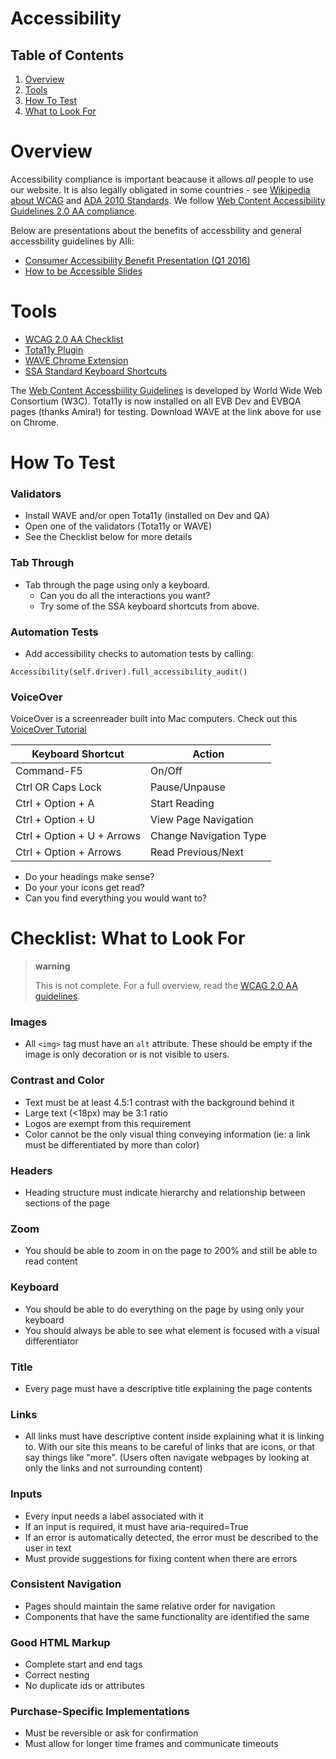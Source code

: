 Accessibility
=============

## Table of Contents

1. [Overview](#overview)
1. [Tools](#tools)
1. [How To Test](#how-to-test)
1. [What to Look For](#what-to-look-for)

# Overview

Accessibility compliance is important beacause it allows *all* people to use our website. It is also legally obligated in some countries - see [Wikipedia about WCAG](https://en.wikipedia.org/wiki/Web_Content_Accessibility_Guidelines#Legal_obligations) and [ADA 2010 Standards](https://www.ada.gov/2010ADAstandards_index.htm). We follow [Web Content Accessibility Guidelines 2.0 AA compliance](https://www.w3.org/WAI/WCAG20/quickref/?currentsidebar=%23col_customize&levels=aa>).

Below are presentations about the benefits of accessbility and general accessbility guidelines by Alli:

-   [Consumer Accessibility Benefit Presentation (Q1 2016)](https://docs.google.com/a/eventbrite.com/presentation/d/1tfRxOJ1N6MAWLo6Mey2TSqFvpD5d1sOKm6ssYJNE5tA/edit?usp=sharing)
-   [How to be Accessible Slides](http://slides.com/alacker/how-to-accessible/)

# Tools

-   [WCAG 2.0 AA Checklist](https://www.w3.org/WAI/WCAG20/quickref/?currentsidebar=%23col_customize&levels=aa)
-   [Tota11y Plugin](http://khan.github.io/tota11y/)
-   [WAVE Chrome Extension](http://wave.webaim.org/extension/)
-   [SSA Standard Keyboard Shortcuts](https://www.ssa.gov/accessibility/keyboard_nav.html)

The [Web Content Accessbiility Guidelines](https://www.w3.org/WAI/intro/wcag) is developed by World Wide Web Consortium (W3C). Tota11y is now installed on all EVB Dev and EVBQA pages (thanks Amira!) for testing. Download WAVE at the link above for use on Chrome.

# How To Test

### Validators

-   Install WAVE and/or open Tota11y (installed on Dev and QA)
-   Open one of the validators (Tota11y or WAVE)
-   See the Checklist below for more details

### Tab Through

-   Tab through the page using only a keyboard.
    -   Can you do all the interactions you want?
    -   Try some of the SSA keyboard shortcuts from above.

### Automation Tests

-   Add accessibility checks to automation tests by calling:

``` sourceCode
Accessibility(self.driver).full_accessibility_audit()
```

### VoiceOver

VoiceOver is a screenreader built into Mac computers. Check out this [VoiceOver Tutorial]

| Keyboard Shortcut | Action |
| --- | --- |
| Command-F5 | On/Off |
| Ctrl OR Caps Lock | Pause/Unpause | 
| Ctrl + Option + A | Start Reading |
| Ctrl + Option + U | View Page Navigation |
| Ctrl + Option + U + Arrows | Change Navigation Type |
| Ctrl + Option + Arrows | Read Previous/Next |

-   Do your headings make sense?
-   Do your your icons get read?
-   Can you find everything you would want to?

# Checklist: What to Look For

> **warning**
>
> This is not complete. For a full overview, read the [WCAG 2.0 AA guidelines][WCAG 2.0 AA compliance].

### Images

 - All `<img>` tag must have an `alt` attribute. These should be empty if the image is only decoration or is not visible to users.

### Contrast and Color

 - Text must be at least 4.5:1 contrast with the background behind it
 - Large text (<18px) may be 3:1 ratio
 - Logos are exempt from this requirement
 - Color cannot be the only visual thing conveying information (ie: a link must be differentiated by more than color)

### Headers

 - Heading structure must indicate hierarchy and relationship between sections of the page

### Zoom
 
 - You should be able to zoom in on the page to 200% and still be able to read content

### Keyboard

 - You should be able to do everything on the page by using only your keyboard
 - You should always be able to see what element is focused with a visual differentiator

### Title

 - Every page must have a descriptive title explaining the page contents

### Links

 - All links must have descriptive content inside explaining what it is linking to. With our site this means to be careful of links that are icons, or that say things like "more". (Users often navigate webpages by looking at only the links and not surrounding content)

### Inputs

 - Every input needs a label associated with it
 - If an input is required, it must have aria-required=True
 - If an error is automatically detected, the error must be described to the user in text
 - Must provide suggestions for fixing content when there are errors

### Consistent Navigation

 - Pages should maintain the same relative order for navigation
 - Components that have the same functionality are identified the same

### Good HTML Markup

 - Complete start and end tags
 - Correct nesting
 - No duplicate ids or attributes

### Purchase-Specific Implementations

 - Must be reversible or ask for confirmation
 - Must allow for longer time frames and communicate timeouts

  [Wikipedia about WCAG]: https://en.wikipedia.org/wiki/Web_Content_Accessibility_Guidelines#Legal_obligations
  [ADA 2010 Standards]: http://www.ada.gov/2010ADAstandards_index.htm
  [WCAG 2.0 AA compliance]: https://www.w3.org/WAI/WCAG20/quickref/?currentsidebar=%23col_customize&levels=aaa
  [Consumer Accessibility Benefit Presentation]: https://docs.google.com/a/eventbrite.com/presentation/d/1tfRxOJ1N6MAWLo6Mey2TSqFvpD5d1sOKm6ssYJNE5tA/edit?usp=sharing
  [How to be Accessible Slides]: http://slides.com/alacker/how-to-accessible#/
  [Tota11y Plugin]: http://khan.github.io/tota11y/
  [WAVE Chrome Extension]: http://wave.webaim.org/extension/
  [SSA Standard Keyboard Shortcuts]: https://www.ssa.gov/accessibility/keyboard_nav.html
  [Web Content Accessbiility Guidelines]: https://www.w3.org/WAI/intro/wcag
  [VoiceOver Tutorial]: http://webaim.org/articles/voiceover
